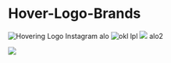 # Hover-Logo-Brands
 ![Hovering Logo Instagram](https://photos.app.goo.gl/9ToMGWuWT9XTT7gZ9)
 alo
 ![okl](https://i.imgur.com/UXQc9Hk.png)
 lpl
<img src="https://photos.app.goo.gl/9ToMGWuWT9XTT7gZ9">
alo2

<img src="https://imgur.com/UXQc9Hk">
